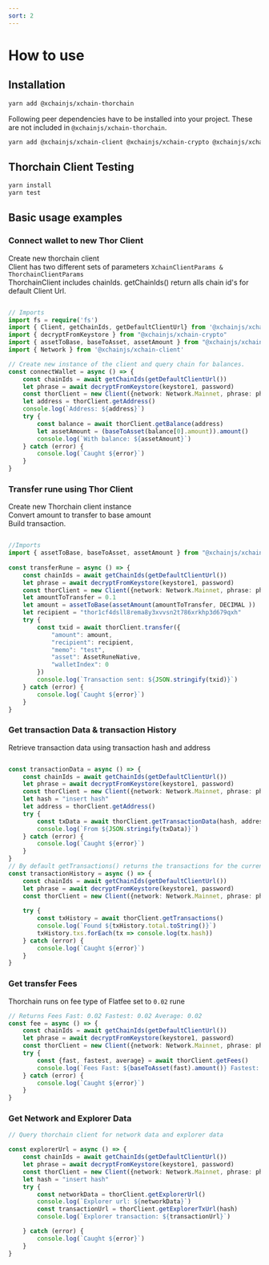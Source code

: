 ```yaml
---
sort: 2
---
```


# How to use

## Installation

```bash
yarn add @xchainjs/xchain-thorchain
```

Following peer dependencies have to be installed into your project. These are not included in `@xchainjs/xchain-thorchain`.

```bash
yarn add @xchainjs/xchain-client @xchainjs/xchain-crypto @xchainjs/xchain-util @xchainjs/xchain-cosmos axios @cosmos-client/core bech32-buffer
```

## Thorchain Client Testing

```bash
yarn install
yarn test
```

## Basic usage examples

### Connect wallet to new Thor Client

Create new thorchain client\
Client has two different sets of parameters `XchainClientParams & ThorchainClientParams`\
ThorchainClient includes chainIds. getChainIds() return alls chain id's for default Client Url. 

```ts

// Imports 
import fs = require('fs')
import { Client, getChainIds, getDefaultClientUrl} from '@xchainjs/xchain-thorchain'
import { decryptFromKeystore } from "@xchainjs/xchain-crypto"
import { assetToBase, baseToAsset, assetAmount } from "@xchainjs/xchain-util"
import { Network } from '@xchainjs/xchain-client'

// Create new instance of the client and query chain for balances. 
const connectWallet = async () => {
    const chainIds = await getChainIds(getDefaultClientUrl())
    let phrase = await decryptFromKeystore(keystore1, password)
    const thorClient = new Client({network: Network.Mainnet, phrase: phrase, chainIds})
    let address = thorClient.getAddress()
    console.log(`Address: ${address}`)
    try {
        const balance = await thorClient.getBalance(address)
        let assetAmount = (baseToAsset(balance[0].amount)).amount()
        console.log(`With balance: ${assetAmount}`)
    } catch (error) {
        console.log(`Caught ${error}`)
    }
}

```

### Transfer rune using Thor Client

Create new Thorchain client instance\
Convert amount to transfer to base amount\
Build transaction. 

```ts

//Imports
import { assetToBase, baseToAsset, assetAmount } from "@xchainjs/xchain-util"
 
const transferRune = async () => {
    const chainIds = await getChainIds(getDefaultClientUrl())
    let phrase = await decryptFromKeystore(keystore1, password)
    const thorClient = new Client({network: Network.Mainnet, phrase: phrase, chainIds})
    let amountToTransfer = 0.1
    let amount = assetToBase(assetAmount(amountToTransfer, DECIMAL ))
    let recipient = "thor1cf4dsll8rema8y3xvvsn2t786xrkhp3d679qxh" 
    try {
        const txid = await thorClient.transfer({
            "amount": amount,
            "recipient": recipient,
            "memo": "test",
            "asset": AssetRuneNative,
            "walletIndex": 0 
        })
        console.log(`Transaction sent: ${JSON.stringify(txid)}`)
    } catch (error) {
        console.log(`Caught ${error}`)
    }
}


```

### Get transaction Data & transaction History

Retrieve transaction data using transaction hash and address

```ts

const transactionData = async () => {
    const chainIds = await getChainIds(getDefaultClientUrl())
    let phrase = await decryptFromKeystore(keystore1, password)
    const thorClient = new Client({network: Network.Mainnet, phrase: phrase, chainIds})
    let hash = "insert hash"
    let address = thorClient.getAddress()
    try {
        const txData = await thorClient.getTransactionData(hash, address)
        console.log(`From ${JSON.stringify(txData)}`)
    } catch (error) {
        console.log(`Caught ${error}`)
    }
}
// By default getTransactions() returns the transactions for the current address
const transactionHistory = async () => {
    const chainIds = await getChainIds(getDefaultClientUrl())
    let phrase = await decryptFromKeystore(keystore1, password)
    const thorClient = new Client({network: Network.Mainnet, phrase: phrase, chainIds})
    
    try {
        const txHistory = await thorClient.getTransactions() 
        console.log(`Found ${txHistory.total.toString()}`)
        txHistory.txs.forEach(tx => console.log(tx.hash))
    } catch (error) {
        console.log(`Caught ${error}`)
    }
}
```

### Get transfer Fees

Thorchain runs on fee type of Flatfee set to `0.02` rune

```ts
// Returns Fees Fast: 0.02 Fastest: 0.02 Average: 0.02
const fee = async () => {
    const chainIds = await getChainIds(getDefaultClientUrl())
    let phrase = await decryptFromKeystore(keystore1, password)
    const thorClient = new Client({network: Network.Mainnet, phrase: phrase, chainIds})
    try {
        const {fast, fastest, average} = await thorClient.getFees()
        console.log(`Fees Fast: ${baseToAsset(fast).amount()} Fastest: ${baseToAsset(fastest).amount()} Average: ${baseToAsset(average).amount()}`)
    } catch (error) {
        console.log(`Caught ${error}`)
    }
}
```

### Get Network and Explorer Data

```ts
// Query thorchain client for network data and explorer data

const explorerUrl = async () => {
    const chainIds = await getChainIds(getDefaultClientUrl())
    let phrase = await decryptFromKeystore(keystore1, password)
    const thorClient = new Client({network: Network.Mainnet, phrase: phrase, chainIds})
    let hash = "insert hash"
    try {
        const networkData = thorClient.getExplorerUrl()
        console.log(`Explorer url: ${networkData}`)
        const transactionUrl = thorClient.getExplorerTxUrl(hash)
        console.log(`Explorer transaction: ${transactionUrl}`)

    } catch (error) {
        console.log(`Caught ${error}`)
    }
}

```